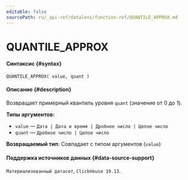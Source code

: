 ```yaml
---
editable: false
sourcePath: ru/_api-ref/datalens/function-ref/QUANTILE_APPROX.md
---
```


# QUANTILE_APPROX



#### Синтаксис {#syntax}


```
QUANTILE_APPROX( value, quant )
```

#### Описание {#description}
Возвращает примерный квантиль уровня `quant` (значение от 0 до 1).

**Типы аргументов:**
- `value` — `Дата | Дата и время | Дробное число | Целое число`
- `quant` — `Дробное число | Целое число`


**Возвращаемый тип**: Совпадает с типом аргументов (`value`)

#### Поддержка источников данных {#data-source-support}

`Материализованный датасет`, `ClickHouse 19.13`.
